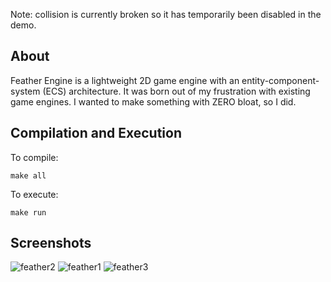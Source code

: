 Note: collision is currently broken so it has temporarily been disabled in the demo.

## About

Feather Engine is a lightweight 2D game engine with an entity-component-system (ECS) architecture. 
It was born out of my frustration with existing game engines. I wanted to make something with ZERO bloat, so I did.

## Compilation and Execution

To compile:

`make all`

To execute:

`make run`

## Screenshots
![feather2](https://user-images.githubusercontent.com/30982485/151643497-a65063a3-313d-426b-8c39-225063614e67.png)
![feather1](https://user-images.githubusercontent.com/30982485/151643498-a94d1f43-c9ca-4f1f-b470-e0a15cb4c384.png)
![feather3](https://user-images.githubusercontent.com/30982485/151643499-2c3afd09-269c-419f-92e7-67f5da41d373.png)
